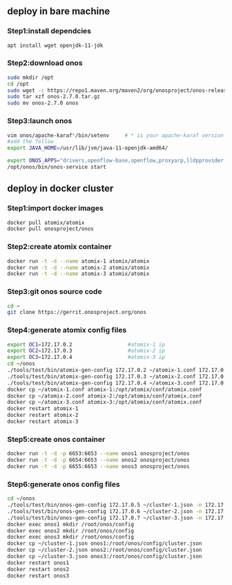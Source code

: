 ## deploy in bare machine
### Step1:install dependcies
```bash
apt install wget openjdk-11-jdk
```

### Step2:download onos
```bash
sudo mkdir /opt
cd /opt
sudo wget -c https://repo1.maven.org/maven2/org/onosproject/onos-releases/2.7.0/onos-2.7.0.tar.gz
sudo tar xzf onos-2.7.0.tar.gz
sudo mv onos-2.7.0 onos
```

### Step3:launch onos 
```bash
vim onos/apache-karaf*/bin/setenv     # * is your apache-karaf version
#add the follow
export JAVA_HOME=/usr/lib/jvm/java-11-openjdk-amd64/
```

```bash
export ONOS_APPS="drivers,openflow-base,openflow,proxyarp,lldpprovider,fwd,optical-model,hostprovider"   #add apps and excute
/opt/onos/bin/onos-service start
```

## deploy in docker cluster
### Step1:import docker images
```bash
docker pull atomix/atomix
docker pull onosproject/onos
```

### Step2:create atomix container
```bash
docker run -t -d --name atomix-1 atomix/atomix
docker run -t -d --name atomix-2 atomix/atomix
docker run -t -d --name atomix-3 atomix/atomix
```

### Step3:git onos source code
```bash
cd ~
git clone https://gerrit.onosproject.org/onos
```

### Step4:generate atomix config files
```bash
export OC1=172.17.0.2                  #atomix-1 ip
export OC2=172.17.0.3                  #atomix-2 ip
export OC3=172.17.0.4                  #atomix-3 ip
cd ~/onos
./tools/test/bin/atomix-gen-config 172.17.0.2 ~/atomix-1.conf 172.17.0.2 172.17.0.3 172.17.0.4     #maybe need python2
./tools/test/bin/atomix-gen-config 172.17.0.3 ~/atomix-2.conf 172.17.0.2 172.17.0.3 172.17.0.4
./tools/test/bin/atomix-gen-config 172.17.0.4 ~/atomix-3.conf 172.17.0.2 172.17.0.3 172.17.0.4
docker cp ~/atomix-1.conf atomix-1:/opt/atomix/conf/atomix.conf
docker cp ~/atomix-2.conf atomix-2:/opt/atomix/conf/atomix.conf
docker cp ~/atomix-3.conf atomix-3:/opt/atomix/conf/atomix.conf
docker restart atomix-1
docker restart atomix-2
docker restart atomix-3
```

### Step5:create onos container
```bash
docker run -t -d -p 6653:6653 --name onos1 onosproject/onos
docker run -t -d -p 6654:6653 --name onos2 onosproject/onos
docker run -t -d -p 6655:6653 --name onos3 onosproject/onos
```

### Step6:generate onos config files
```bash
cd ~/onos
./tools/test/bin/onos-gen-config 172.17.0.5 ~/cluster-1.json -n 172.17.0.2 172.17.0.3 172.17.0.4     #maybe need python2
./tools/test/bin/onos-gen-config 172.17.0.6 ~/cluster-2.json -n 172.17.0.2 172.17.0.3 172.17.0.4
./tools/test/bin/onos-gen-config 172.17.0.7 ~/cluster-3.json -n 172.17.0.2 172.17.0.3 172.17.0.4
docker exec onos1 mkdir /root/onos/config
docker exec onos2 mkdir /root/onos/config
docker exec onos3 mkdir /root/onos/config
docker cp ~/cluster-1.json onos1:/root/onos/config/cluster.json
docker cp ~/cluster-2.json onos2:/root/onos/config/cluster.json
docker cp ~/cluster-3.json onos3:/root/onos/config/cluster.json
docker restart onos1
docker restart onos2
docker restart onos3
```

 